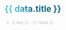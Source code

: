 <v-click depth="2">
<h1>{{ data.title }}</h1>
</v-click>

<v-click>
<ul>
 <li v-for="(value, key) in data.items" :key="key">
    <span class="color-[#4EC5D4] text-base">{{ key }}</span> - <span class="color-[#c0c0c0] text-base">{{ value }}</span>
  </li>
</ul>
</v-click>

<script setup lang="ts">
const data = {
  title: 'What have I studied from university? --',
  items: {
    'Software-Engineering-Process': 'Study about software engineering with UML, Agile, and software development process',
    'Computer-Network': 'Study about computer network with TCP/IP, OSI model, and network programming',
    'Operating-System': 'Study about operating system with Linux, Windows, and system programming',
    'Database': 'Study about database with MySQLand database programming, including a graph database eg. sparQL',
    'Software-Testing': 'Study about software testing with unit testing, integration testing, and system testing',
    'Data-Structure': 'Study about data structure with array, linked list, stack, queue, tree, and graph',
    'Computer-Security': 'Study about computer security with cryptography, network security, and security programming',
    'Web-Programming': 'Study about web programming with HTML, CSS, JavaScript, and web development process',
  }

}
</script>
<style>
li {
    color: #c0c0c0; /* Light gray color suitable for dark themes */
  }
h1 {
  background-color: #2B90B6;
  background-image: linear-gradient(45deg, #4EC5D4 10%, #146b8c 20%);
  background-size: 100%;
  -webkit-background-clip: text;
  -moz-background-clip: text;
  -webkit-text-fill-color: transparent;
  -moz-text-fill-color: transparent;
}

</style>

<!--
Here is another comment.
-->

